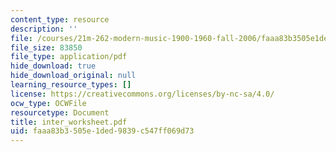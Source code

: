 ```yaml
---
content_type: resource
description: ''
file: /courses/21m-262-modern-music-1900-1960-fall-2006/faaa83b3505e1ded9839c547ff069d73_inter_worksheet.pdf
file_size: 83850
file_type: application/pdf
hide_download: true
hide_download_original: null
learning_resource_types: []
license: https://creativecommons.org/licenses/by-nc-sa/4.0/
ocw_type: OCWFile
resourcetype: Document
title: inter_worksheet.pdf
uid: faaa83b3-505e-1ded-9839-c547ff069d73
---
```

